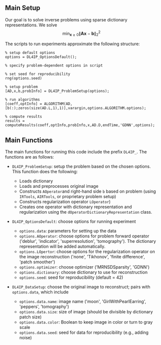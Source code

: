 ## Main Setup

Our goal is to solve inverse problems using sparse dictionary representations. We solve
$$\min_{\mathbf{x} \ge 0} \|\mathbf{A} \mathbf{x} - \mathbf{b}\|_2^2$$

The scripts to run experiments approximate the following structure:

```
% setup default options
options = DL4IP_OptionsDefault();

% specify problem-dependent options in script

% set seed for reproducibility
rng(options.seed)

% setup problem
[AD,x,b,probInfo] = DL4IP_ProblemSetup(options);

% run algorithms
[coeff,optInfo] = ALGORITHM(AD, [b(:);zeros(size(AD.L,1),1)],varargin,options.ALGORITHM.options);

% compute results
results = computeResults(coeff,optInfo,probInfo,x,AD.D,endTime,'GDNN',options);

```

## Main Functions

The main functions for running this code include the prefix ```DL4IP_```.  The functions are as follows:
* ```DL4IP_ProblemSetup```: setup the problem based on the chosen options. This function does the following:
  * Loads dictionary
  * Loads and preprocesses original image
  * Constructs ```AOperator```and right-hand side ```b``` based on problem (using ```IRTools```, ```AIRTools```, or proprietary problem setup)
  * Constructs regularization operator ```LOperator```)
  * Creates one operator with dictionary representation and regularization using the ```dOperatorDictionaryRepresentation``` class.

* ```DL4IP_OptionsDefault```: choose options for running experiment
  * ```options.data```: parameters for setting up the data
  * ```options.AOperator```: choose options for problem forward operator ('deblur', 'indicator', 'superresolution', 'tomography'). The dictionary representation will be added automatically.
  * ```options.LOpertor```: choose options for the regularization operator on the image reconstruction ('none', 'Tikhonov', 'finite difference', 'patch smoother')
  * ```options.optimizer```: choose optimizer ('MRNSDSparsity', 'GDNN')
  * ```options.dictionary```: choose dictionary to use for reconstruction
  * ```options.seed```: seed for reproducibility (default = 42)


* ```DL4IP_DataSetup```: choose the original image to reconstruct; pairs with ```options.data```, which include
  * ```options.data.name```: image name ('moon', 'GirlWithPearlEarring', 'peppers', 'tomography')
  * ```options.data.size```: size of image (should be divisible by dictionary patch size)
  * ```options.data.color```: Boolean to keep image in color or turn to gray scale
  * ```options.data.seed```: seed for data for reproducibility (e.g., adding noise)

